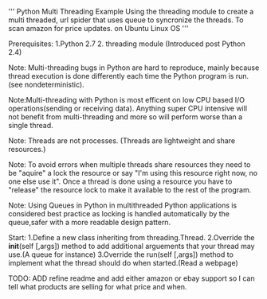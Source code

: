 '''
Python Multi Threading Example
Using the threading module to create a multi threaded,
url spider that uses queue to syncronize the threads.
To scan amazon for price updates.
on Ubuntu Linux OS 
'''

Prerequisites:
1.Python 2.7
2. threading module (Introduced post Python 2.4)

Note: Multi-threading bugs in Python are hard to reproduce, mainly because
thread execution is done differently each time the Python program is run.
(see nondeterministic).

Note:Multi-threading with Python is most efficent on low CPU based 
I/O operations(sending or receiving data). Anything super CPU intensive will not benefit from
multi-threading and more so will perform worse than a single thread.

Note: Threads are not processes. (Threads are lightweight and share resources.)

Note: To avoid errors when multiple threads share resources they need to be "aquire" a lock the resource 
or say "I'm using this resource right now, no one else use it". Once a thread 
is done using a resource you have to "release" the resource lock to make it available to
the rest of the program.

Note: Using Queues in Python in multithreaded Python applications is considered
best practice as locking is handled automatically by the queue,safer with a more
readable design pattern.
 

Start:
1.Define a new class inheriting from threading.Thread.
2.Override the __init__(self [,args]) method to add additional 
arguements that your thread may use.(A queue for instance)
3.Override the run(self [,args]) method to implement what 
the thread should do when started.(Read a webpage)
 


TODO: ADD refine readme and add either amazon or ebay support so 
I can tell what products are selling for what price and when. 


